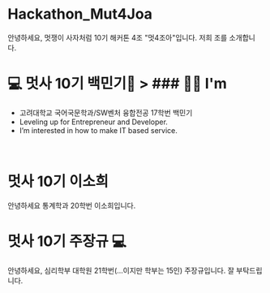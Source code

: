 # Hackathon_Mut4Joa

안녕하세요, 멋쟁이 사자처럼 10기 해커톤 4조 "멋4조아"입니다. 
저희 조를 소개합니다. 

# 💻 멋사 10기 백민기🦁 > ### 💁🏻 I'm
* 고려대학교 국어국문학과/SW벤처 융합전공 17학번 백민기
* Leveling up for Entrepreneur and Developer.
* I’m interested in how to make IT based service.
<br/>

# 멋사 10기 이소희
안녕하세요 통계학과 20학번 이소희입니다.
<br/>

# 멋사 10기 주장규 💻 
안녕하세요, 심리학부 대학원 21학번(...이지만 학부는 15인) 주장규입니다. 
잘 부탁드립니다. 
<br/>

